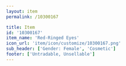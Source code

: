 ```yaml
---
layout: item
permalink: /10300167

title: Item
id: '10300167'
item_name: 'Red-Ringed Eyes'
icon_url: 'item/icon/customize/10300167.png'
sub_header: ['Gender: Female', 'Cosmetic']
footer: ['Untradable, Unsellable']
---
```

